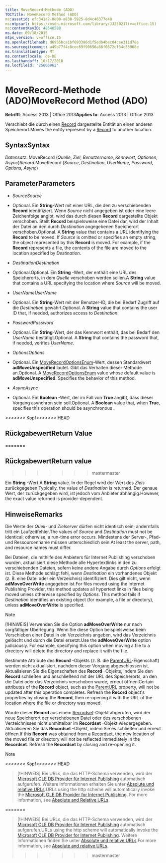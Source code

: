 ```yaml
---
title: MoveRecord-Methode (ADO)
TOCTitle: MoveRecord Method (ADO)
ms:assetid: efc341a2-0e08-a838-5925-8d4c46377e48
ms:mtpsurl: https://msdn.microsoft.com/library/JJ250217(v=office.15)
ms:contentKeyID: 48548588
ms.date: 09/18/2015
mtps_version: v=office.15
ms.openlocfilehash: d6955bca1bf693386d1f5edb4bac04cee311d78e
ms.sourcegitcommit: a49b77f4c8cec69f90656a86f0872cf34c35968e
ms.translationtype: MT
ms.contentlocale: de-DE
ms.lasthandoff: 10/17/2018
ms.locfileid: "25606962"
---
```

# <a name="moverecord-method-ado"></a><span data-ttu-id="0d461-102">MoveRecord-Methode (ADO)</span><span class="sxs-lookup"><span data-stu-id="0d461-102">MoveRecord Method (ADO)</span></span>


<span data-ttu-id="0d461-103">**Betrifft**: Access 2013 | Office 2013</span><span class="sxs-lookup"><span data-stu-id="0d461-103">**Applies to**: Access 2013 | Office 2013</span></span>
 

<span data-ttu-id="0d461-104">Verschiebt die durch einen [Record](record-object-ado.md) dargestellte Entität an einen anderen Speicherort.</span><span class="sxs-lookup"><span data-stu-id="0d461-104">Moves the entity represent by a [Record](record-object-ado.md) to another location.</span></span>

## <a name="syntax"></a><span data-ttu-id="0d461-105">Syntax</span><span class="sxs-lookup"><span data-stu-id="0d461-105">Syntax</span></span>

<span data-ttu-id="0d461-106">*Datensatz*. MoveRecord (*Quelle*, *Ziel*, *Benutzername*, *Kennwort*, *Optionen*, *Async*)</span><span class="sxs-lookup"><span data-stu-id="0d461-106">*Record*.MoveRecord (*Source*, *Destination*, *UserName*, *Password*, *Options*, *Async*)</span></span>

## <a name="parameters"></a><span data-ttu-id="0d461-107">Parameter</span><span class="sxs-lookup"><span data-stu-id="0d461-107">Parameters</span></span>

  - <span data-ttu-id="0d461-108">*Source*</span><span class="sxs-lookup"><span data-stu-id="0d461-108">*Source*</span></span>

  - <span data-ttu-id="0d461-p101">Optional. Ein **String**-Wert mit einer URL, die den zu verschiebenden **Record** identifiziert. Wenn *Source* nicht angegeben ist oder eine leere Zeichenfolge angibt, wird das durch diesen **Record** dargestellte Objekt verschoben. Stellt **Record** beispielsweise eine Datei dar, wird der Inhalt der Datei an den durch *Destination* angegebenen Speicherort verschoben.</span><span class="sxs-lookup"><span data-stu-id="0d461-p101">Optional. A **String** value that contains a URL identifying the **Record** to be moved. If *Source* is omitted or specifies an empty string, the object represented by this **Record** is moved. For example, if the **Record** represents a file, the contents of the file are moved to the location specified by *Destination*.</span></span>

  - <span data-ttu-id="0d461-113">*Destination*</span><span class="sxs-lookup"><span data-stu-id="0d461-113">*Destination*</span></span>

  - <span data-ttu-id="0d461-114">Optional.</span><span class="sxs-lookup"><span data-stu-id="0d461-114">Optional.</span></span> <span data-ttu-id="0d461-115">Ein **String** -Wert, der enthält eine URL des Speicherorts, in dem *Quelle* verschoben werden sollen.</span><span class="sxs-lookup"><span data-stu-id="0d461-115">A **String** value that contains a URL specifying the location where *Source* will be moved.</span></span>

  - <span data-ttu-id="0d461-116">*UserName*</span><span class="sxs-lookup"><span data-stu-id="0d461-116">*UserName*</span></span>

  - <span data-ttu-id="0d461-p103">Optional. Ein **String**-Wert mit der Benutzer-ID, die bei Bedarf Zugriff auf die *Destination* gewährt.</span><span class="sxs-lookup"><span data-stu-id="0d461-p103">Optional. A **String** value that contains the user ID that, if needed, authorizes access to *Destination*.</span></span>

  - <span data-ttu-id="0d461-119">*Password*</span><span class="sxs-lookup"><span data-stu-id="0d461-119">*Password*</span></span>

  - <span data-ttu-id="0d461-p104">Optional. Ein **String**-Wert, der das Kennwort enthält, das bei Bedarf den *UserName* bestätigt.</span><span class="sxs-lookup"><span data-stu-id="0d461-p104">Optional. A **String** that contains the password that, if needed, verifies *UserName*.</span></span>

  - <span data-ttu-id="0d461-122">*Options*</span><span class="sxs-lookup"><span data-stu-id="0d461-122">*Options*</span></span>

  - <span data-ttu-id="0d461-p105">Optional. Ein [MoveRecordOptionsEnum](moverecordoptionsenum.md)-Wert, dessen Standardwert **adMoveUnspecified** lautet. Gibt das Verhalten dieser Methode an.</span><span class="sxs-lookup"><span data-stu-id="0d461-p105">Optional. A [MoveRecordOptionsEnum](moverecordoptionsenum.md) value whose default value is **adMoveUnspecified**. Specifies the behavior of this method.</span></span>

  - <span data-ttu-id="0d461-126">*Async*</span><span class="sxs-lookup"><span data-stu-id="0d461-126">*Async*</span></span>

  - <span data-ttu-id="0d461-p106">Optional. Ein **Boolean** -Wert, der im Fall von **True** angibt, dass dieser Vorgang asynchron sein soll.</span><span class="sxs-lookup"><span data-stu-id="0d461-p106">Optional. A **Boolean** value that, when **True**, specifies this operation should be asynchronous .</span></span>

<span data-ttu-id="0d461-129"><<<<<<< Kopf</span><span class="sxs-lookup"><span data-stu-id="0d461-129"><<<<<<< HEAD</span></span>
## <a name="return-value"></a><span data-ttu-id="0d461-130">Rückgabewert</span><span class="sxs-lookup"><span data-stu-id="0d461-130">Return Value</span></span>
=======
## <a name="return-value"></a><span data-ttu-id="0d461-131">Rückgabewert</span><span class="sxs-lookup"><span data-stu-id="0d461-131">Return value</span></span>
>>>>>>> <span data-ttu-id="0d461-132">master</span><span class="sxs-lookup"><span data-stu-id="0d461-132">master</span></span>

<span data-ttu-id="0d461-133">Ein **String** -Wert.</span><span class="sxs-lookup"><span data-stu-id="0d461-133">A **String** value.</span></span> <span data-ttu-id="0d461-134">In der Regel wird der Wert des *Ziels* zurückgegeben.</span><span class="sxs-lookup"><span data-stu-id="0d461-134">Typically, the value of *Destination* is returned.</span></span> <span data-ttu-id="0d461-135">Der genaue Wert, der zurückgegeben wird, ist jedoch vom Anbieter abhängig.</span><span class="sxs-lookup"><span data-stu-id="0d461-135">However, the exact value returned is provider-dependent.</span></span>

## <a name="remarks"></a><span data-ttu-id="0d461-136">Hinweise</span><span class="sxs-lookup"><span data-stu-id="0d461-136">Remarks</span></span>

<span data-ttu-id="0d461-137">Die Werte der *Quell-* und *Zielserver* dürfen nicht identisch sein; andernfalls tritt ein Laufzeitfehler.</span><span class="sxs-lookup"><span data-stu-id="0d461-137">The values of *Source* and *Destination* must not be identical; otherwise, a run-time error occurs.</span></span> <span data-ttu-id="0d461-138">Mindestens der Server-, Pfad- und Ressourcenname müssen unterschiedlich sein.</span><span class="sxs-lookup"><span data-stu-id="0d461-138">At least the server, path, and resource names must differ.</span></span>

<span data-ttu-id="0d461-p109">Bei Dateien, die mithilfe des Anbieters für Internet Publishing verschoben wurden, aktualisiert diese Methode alle Hypertextlinks in den zu verschiebenden Dateien, sofern keine andere Angabe durch *Options* erfolgt ist. Diese Methode schlägt fehl, wenn *Destination* ein vorhandenes Objekt (z. B. eine Datei oder ein Verzeichnis) identifiziert. Dies gilt nicht, wenn **adMoveOverWrite** angegeben ist.</span><span class="sxs-lookup"><span data-stu-id="0d461-p109">For files moved using the Internet Publishing Provider, this method updates all hypertext links in files being moved unless otherwise specified by *Options*. This method fails if *Destination* identifies an existing object (for example, a file or directory), unless **adMoveOverWrite** is specified.</span></span>


> [!NOTE]
> <P><span data-ttu-id="0d461-p110">[!HINWEIS] Verwenden Sie die Option <STRONG>adMoveOverWrite</STRONG> nur nach sorgfältiger Überlegung. Wenn Sie diese Option beispielsweise beim Verschieben einer Datei in ein Verzeichnis angeben, wird das Verzeichnis gelöscht und durch die Datei ersetzt.</span><span class="sxs-lookup"><span data-stu-id="0d461-p110">Use the <STRONG>adMoveOverWrite</STRONG> option judiciously. For example, specifying this option when moving a file to a directory will delete the directory and replace it with the file.</span></span></P>



<span data-ttu-id="0d461-p111">Bestimmte Attribute des **Record** -Objekts (z. B. die [ParentURL](parenturl-property-ado.md)-Eigenschaft) werden nicht aktualisiert, nachdem dieser Vorgang abgeschlossen ist. Aktualisieren Sie die Eigenschaften des **Record** -Objekts, indem Sie den **Record** schließen und anschließend mit der URL des Speicherorts, an den die Datei oder das Verzeichnis verschoben wurde, erneut öffnen.</span><span class="sxs-lookup"><span data-stu-id="0d461-p111">Certain attributes of the **Record** object, such as the [ParentURL](parenturl-property-ado.md) property, will not be updated after this operation completes. Refresh the **Record** object's properties by closing the **Record**, then re-opening it with the URL of the location where the file or directory was moved.</span></span>

<span data-ttu-id="0d461-p112">Wurde dieser **Record** aus einem [Recordset](recordset-object-ado.md)-Objekt abgerufen, wird der neue Speicherort der verschobenen Datei oder des verschobenen Verzeichnisses nicht unmittelbar im **Recordset** -Objekt wiedergegeben. Aktualisieren Sie das **Recordset** -Objekt, indem Sie es schließen und erneut öffnen.</span><span class="sxs-lookup"><span data-stu-id="0d461-p112">If this **Record** was obtained from a [Recordset](recordset-object-ado.md), the new location of the moved file or directory will not be reflected immediately in the **Recordset**. Refresh the **Recordset** by closing and re-opening it.</span></span>


> [!NOTE]
<span data-ttu-id="0d461-147"><<<<<<< Kopf</span><span class="sxs-lookup"><span data-stu-id="0d461-147"><<<<<<< HEAD</span></span>
> <P><span data-ttu-id="0d461-p113">[!HINWEIS] Bei URLs, die das HTTP-Schema verwenden, wird der <A href="microsoft-ole-db-provider-for-internet-publishing.md">Microsoft OLE DB Provider für Internet Publishing</A> automatisch aufgerufen. Weitere Informationen erhalten Sie unter <A href="absolute-and-relative-urls.md">Absolute und relative URLs</A>.</span><span class="sxs-lookup"><span data-stu-id="0d461-p113">URLs using the http scheme will automatically invoke the <A href="microsoft-ole-db-provider-for-internet-publishing.md">Microsoft OLE DB Provider for Internet Publishing</A>. For more information, see <A href="absolute-and-relative-urls.md">Absolute and Relative URLs</A>.</span></span></P>
=======
> <span data-ttu-id="0d461-150">[!HINWEIS] Bei URLs, die das HTTP-Schema verwenden, wird der [Microsoft OLE DB Provider für Internet Publishing](microsoft-ole-db-provider-for-internet-publishing.md) automatisch aufgerufen.</span><span class="sxs-lookup"><span data-stu-id="0d461-150">URLs using the http scheme will automatically invoke the [Microsoft OLE DB Provider for Internet Publishing](microsoft-ole-db-provider-for-internet-publishing.md).</span></span> <span data-ttu-id="0d461-151">Weitere Informationen finden Sie unter [Absolute und relative URLs](absolute-and-relative-urls.md).</span><span class="sxs-lookup"><span data-stu-id="0d461-151">For more information, see [Absolute and relative URLs](absolute-and-relative-urls.md).</span></span>
>>>>>>> <span data-ttu-id="0d461-152">master</span><span class="sxs-lookup"><span data-stu-id="0d461-152">master</span></span>


